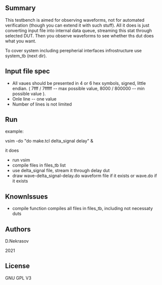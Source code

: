 Summary
-------

This testbench is aimed for observing waveforms, not for automated verification 
(though you can extend it with such stuff). All it does is just converting input
file into internal data queue, streaming this stat through selected DUT.
Then you observe waveforms to see whether ths dut does what you want.

To cover system including perepherial interfaces infrostructure use system_tb
(next dir).


Input file spec
---------------

  - All vaues should be presented in 4 or 6 hex symbols, signed, little endian.
    ( 7fff / 7fffff -- max possible value, 8000 / 800000 -- min possible value ).
  - Onle line -- one value
  - Number of lines is not limited

Run
---

example:

  vsim -do "do make.tcl delta_signal delay" &

it does
  - run vsim
  - compile files in files_tb list
  - use delta_signal file, stream it through delay dut
  - draw wave-delta_signal-delay.do waveform file if it exists or wave.do if it
    exists


KnownIssues
-----------

  - compile function compiles all files in files_tb, including not necessaty duts

Authors
-------

D.Nekrasov

2021

License
-------

GNU GPL V3
